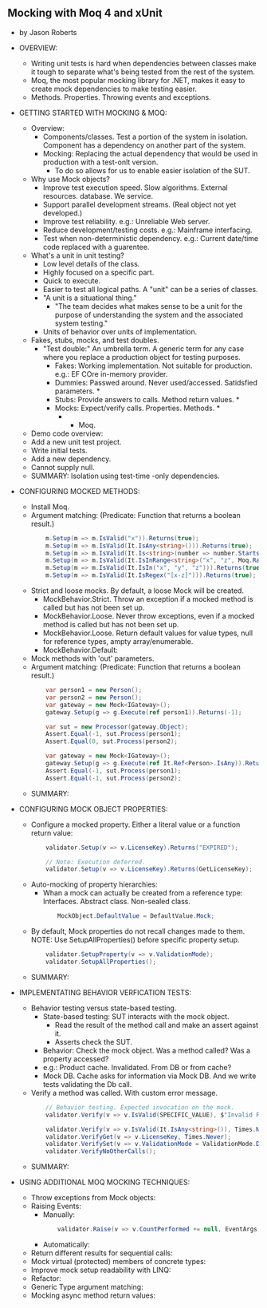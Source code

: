 ## Mocking with Moq 4 and xUnit
- by Jason Roberts

- OVERVIEW:
    - Writing unit tests is hard when dependencies between classes make it tough to separate what's being tested from the rest of the system. 
    - Moq, the most popular mocking library for .NET, makes it easy to create mock dependencies to make testing easier.
    - Methods. Properties. Throwing events and exceptions.

- GETTING STARTED WITH MOCKING & MOQ:
    - Overview:
        - Components/classes. Test a portion of the system in isolation. Component has a dependency on another part of the system. 
        - Mocking: Replacing the actual dependency that would be used in production with a test-onlt version.
            - To do so allows for us to enable easier isolation of the SUT.
    - Why use Mock objects?
        - Improve test execution speed. Slow algorithms. External resources. database. We service.
        - Support parallel development streams. (Real object not yet developed.)
        - Improve test reliability. e.g.: Unreliable Web server.
        - Reduce development/testing costs. e.g.: Mainframe interfacing.
        - Test when non-deterministic dependency. e.g.: Current date/time code replaced with a guarentee.
    - What's a unit in unit testing?
        - Low level details of the class.
        - Highly focused on a specific part.
        - Quick to execute.
        - Easier to test all logical paths. A "unit" can be a series of classes.
        - "A unit is a situational thing."
            - "The team decides what makes sense to be a unit for the purpose of understanding the system and the associated system testing."
        - Units of behavior over units of implementation.
    - Fakes, stubs, mocks, and test doubles.
        - "Test double:" An umbrella term. A generic term for any case where you replace a production object for testing purposes.
            - Fakes: Working implementation. Not suitable for production. e.g.: EF COre in-memory provider.
            - Dummies: Passwed around. Never used/accessed. Satidsfied parameters. *
            - Stubs: Provide answers to calls. Method return values. *
            - Mocks: Expect/verify calls. Properties. Methods. *
                - * Moq.
    - Demo code overview:
    - Add a new unit test project.
    - Write initial tests.
    - Add a new dependency.
    - Cannot supply null.
    - SUMMARY: Isolation using test-time -only dependencies.

- CONFIGURING MOCKED METHODS:
    - Install Moq.
    - Argument matching: (Predicate: Function that returns a boolean result.)
        ```csharp
            m.Setup(m => m.IsValid("x")).Returns(true);
            m.Setup(m => m.IsValid(It.IsAny<string>())).Returns(true);
            m.Setup(m => m.IsValid(It.Is<string>(number => number.StartsWith("x")))).Returns(true);
            m.Setup(m => m.IsValid(It.IsInRange<string>("x", "z", Moq.Range.Inclusive))).Returns(true);
            m.Setup(m => m.IsValid(It.IsIn("x", "y", "z"))).Returns(true);
            m.Setup(m => m.IsValid(It.IsRegex("[x-z]"))).Returns(true);
        ```
    - Strict and loose mocks. By default, a loose Mock will be created.
        - MockBehavior.Strict. Throw an exception if a mocked method is called but has not been set up.
        - MockBehavior.Loose. Never throw exceptions, even if a mocked method is called but has not been set up.
        - MockBehavior.Loose. Return default values for value types, null for reference types, ampty array/enumerable.
        - MockBehavior.Default:
    - Mock methods with 'out' parameters.
    - Argument matching: (Predicate: Function that returns a boolean result.)
        ```csharp
            var person1 = new Person();
            var person2 = new Person();
            var gateway = new Mock<IGateway>();
            gateway.Setup(g => g.Execute(ref person1)).Returns(-1);

            var sut = new Processor(gateway.Object);
            Assert.Equal(-1, sut.Process(person1);
            Assert.Equal(0, sut.Process(person2);
        ```
        ```csharp
            var gateway = new Mock<IGateway>();
            gateway.Setup(g => g.Execute(ref It.Ref<Person>.IsAny)).Returns(-1);
            Assert.Equal(-1, sut.Process(person1);
            Assert.Equal(-1, sut.Process(person2);
        ```
    - SUMMARY:

- CONFIGURING MOCK OBJECT PROPERTIES:
    - Configure a mocked property. Either a literal value or a function return value:
        ```csharp
            validator.Setup(v => v.LicenseKey).Returns("EXPIRED");

            // Note: Execution deferred.
            validator.Setup(v => v.LicenseKey).Returns(GetLicenseKey);
        ```
    - Auto-mocking of property hierarchies:
        - Whan a mock can actually be created from a reference type: Interfaces. Abstract class. Non-sealed class.
            ```csharp
                MockObject.DefaultValue = DefaultValue.Mock;
            ```
    - By default, Mock properties do not recall changes made to them. NOTE: Use SetupAllProperties() before specific property setup.
        ```csharp
            validator.SetupProperty(v => v.ValidationMode);
            validator.SetupAllProperties();
        ```
    - SUMMARY:

- IMPLEMENTATING BEHAVIOR VERFICATION TESTS:
    - Behavior testing versus state-based testing.
        - State-based testing: SUT interacts with the mock object. 
            - Read the result of the method call and make an assert against it.
            - Asserts check the SUT.
        - Behavior: Check the mock object. Was a method called? Was a property accessed?
        - e.g.: Product cache. Invalidated. From DB or from cache? 
        - Mock DB. Cache asks for information via Mock DB. And we write tests validating the Db call.
    - Verify a method was called. With custom error message.
        ```csharp
            // Behavior testing. Expected invocation on the mock.
            validator.Verify(v => v.IsValid(SPECIFIC_VALUE), $"Invalid FrequentFlyerNumber: {SPECIFIC_VALUE}");

            validator.Verify(v => v.IsValid(It.IsAny<string>()), Times.Never);
            validator.VerifyGet(v => v.LicenseKey, Times.Never);
            validator.VerifySet(v => v.ValidationMode = ValidationMode.Detailed);
            validator.VerifyNoOtherCalls();
        ```
    - SUMMARY:

- USING ADDITIONAL MOQ MOCKING TECHNIQUES:
    - Throw exceptions from Mock objects:
    - Raising Events:
        - Manually:
            ```csharp
                validator.Raise(v => v.CountPerformed += null, EventArgs.Empty);
            ```
        - Automatically:
    - Return different results for sequential calls:
    - Mock virtual (protected) members of concrete types:
    - Improve mock setup readability with LINQ:
    - Refactor:
    - Generic Type argument matching:
    - Mocking async method return values: